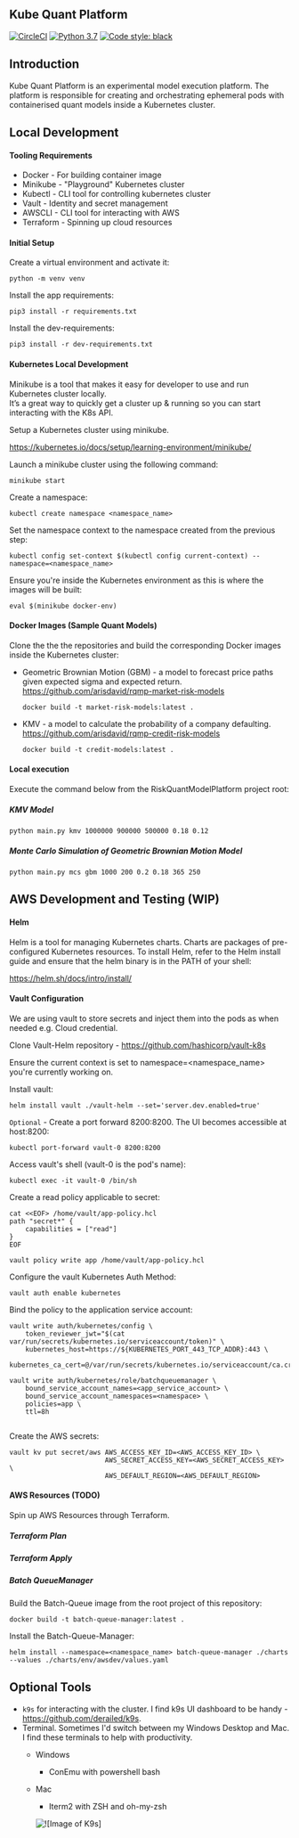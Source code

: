 ## Kube Quant Platform
[![CircleCI](https://circleci.com/gh/arisdavid/KubeQuantPlatform/tree/master.svg?style=shield&circle-token=4497d0b6994553429ad830631fbde0e5762aab67)](https://circleci.com/gh/arisdavid/KubeQuantPlatform/tree/master)
[![Python 3.7](https://img.shields.io/badge/python-3.7-blue.svg)](https://www.python.org/downloads/release/python-370/)
<a href="https://github.com/psf/black"><img alt="Code style: black" src="https://img.shields.io/badge/code%20style-black-000000.svg"></a>

## Introduction
Kube Quant Platform is an experimental model execution platform. 
The platform is responsible for creating and orchestrating ephemeral pods with containerised quant models inside a Kubernetes cluster. 
 

## Local Development

#### Tooling Requirements

* Docker - For building container image
* Minikube - "Playground" Kubernetes cluster
* Kubectl - CLI tool for controlling kubernetes cluster
* Vault - Identity and secret management
* AWSCLI - CLI tool for interacting with AWS
* Terraform - Spinning up cloud resources


#### Initial Setup

Create a virtual environment and activate it:
```
python -m venv venv
```

Install the app requirements:
```
pip3 install -r requirements.txt
```

Install the dev-requirements:
```
pip3 install -r dev-requirements.txt
```

#### Kubernetes Local Development
Minikube is a tool that makes it easy for developer to use and run Kubernetes cluster locally.  
It’s a great way to quickly get a cluster up & running so you can start interacting with the K8s API.

Setup a Kubernetes cluster using minikube. 

https://kubernetes.io/docs/setup/learning-environment/minikube/

Launch a minikube cluster using the following command:
```
minikube start 
```

Create a namespace:
```
kubectl create namespace <namespace_name>
```

Set the namespace context to the namespace created from the previous step:
```
kubectl config set-context $(kubectl config current-context) --namespace=<namespace_name>
```

Ensure you're inside the Kubernetes environment as this is where the images will be built:
 
```
eval $(minikube docker-env)
```

#### Docker Images (Sample Quant Models)

Clone the the the repositories and build the corresponding Docker images inside the Kubernetes cluster:

* Geometric Brownian Motion (GBM) - a model to forecast price paths given expected sigma and expected return. https://github.com/arisdavid/rqmp-market-risk-models
  
    ```
    docker build -t market-risk-models:latest .
    ```
    
* KMV - a model to calculate the probability of a company defaulting. https://github.com/arisdavid/rqmp-credit-risk-models

    ```
    docker build -t credit-models:latest .
    ```


#### Local execution

Execute the command below from the RiskQuantModelPlatform project root:

##### KMV Model
```
python main.py kmv 1000000 900000 500000 0.18 0.12
```

##### Monte Carlo Simulation of Geometric Brownian Motion Model

```
python main.py mcs gbm 1000 200 0.2 0.18 365 250
```

## AWS Development and Testing (WIP)

#### Helm 
Helm is a tool for managing Kubernetes charts. Charts are packages of pre-configured Kubernetes resources.
To install Helm, refer to the Helm install guide and ensure that the helm binary is in the PATH of your shell:

https://helm.sh/docs/intro/install/

#### Vault Configuration

We are using vault to store secrets and inject them into the pods as when needed e.g. Cloud credential. 

Clone Vault-Helm repository - https://github.com/hashicorp/vault-k8s

Ensure the current context is set to namespace=<namespace_name> you're currently working on. 

Install vault:
```
helm install vault ./vault-helm --set='server.dev.enabled=true'   
```

`Optional` - Create a port forward 8200:8200. The UI becomes accessible at host:8200:

```
kubectl port-forward vault-0 8200:8200 
```

Access vault's shell (vault-0 is the pod's name):
```
kubectl exec -it vault-0 /bin/sh
```

Create a read policy applicable to secret:
```
cat <<EOF> /home/vault/app-policy.hcl
path "secret*" {
    capabilities = ["read"]
}
EOF
```

```
vault policy write app /home/vault/app-policy.hcl
```


Configure the vault Kubernetes Auth Method:
```
vault auth enable kubernetes
```

Bind the policy to the application service account:

```
vault write auth/kubernetes/config \
    token_reviewer_jwt="$(cat var/run/secrets/kubernetes.io/serviceaccount/token)" \
    kubernetes_host=https://${KUBERNETES_PORT_443_TCP_ADDR}:443 \
    kubernetes_ca_cert=@/var/run/secrets/kubernetes.io/serviceaccount/ca.crt
```

```
vault write auth/kubernetes/role/batchqueuemanager \
    bound_service_account_names=<app_service_account> \
    bound_service_account_namespaces=<namespace> \
    policies=app \
    ttl=8h
 
```

Create the AWS secrets: 
```
vault kv put secret/aws AWS_ACCESS_KEY_ID=<AWS_ACCESS_KEY_ID> \
                        AWS_SECRET_ACCESS_KEY=<AWS_SECRET_ACCESS_KEY> \
                        AWS_DEFAULT_REGION=<AWS_DEFAULT_REGION>
```


#### AWS Resources (TODO)

Spin up AWS Resources through Terraform.

##### Terraform Plan 
##### Terraform Apply

##### Batch QueueManager

Build the Batch-Queue image from the root project of this repository:

```
docker build -t batch-queue-manager:latest .
```

Install the Batch-Queue-Manager:

```
helm install --namespace=<namespace_name> batch-queue-manager ./charts --values ./charts/env/awsdev/values.yaml
```


## Optional Tools
* `k9s` for interacting with the cluster. I find k9s UI dashboard to be handy  - https://github.com/derailed/k9s. 
* Terminal. Sometimes I'd switch between my Windows Desktop and Mac. I find these terminals to help with productivity.
  * Windows
    * ConEmu with powershell bash
  * Mac
    * Iterm2 with ZSH and oh-my-zsh
    
    ![![Image of K9s]](https://i.imgur.com/0vp4nBV.gif)

